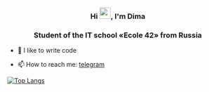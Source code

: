 <h3 align="center"> Hi <img src="https://github.com/blackcater/blackcater/raw/main/images/Hi.gif" height="26"/>, I'm Dima </h3>
<h3 align="center"> Student of the IT school «Ecole 42» from Russia </h3>

- 💪 I like to write code

- 📫 How to reach me: [telegram](https://t.me/gaydaychuk)


[![Top Langs](https://github-readme-stats.vercel.app/api/top-langs/?username=lcorinna&layout=compact&theme=algolia)](https://github.com/lcorinna/github-readme-stats)
